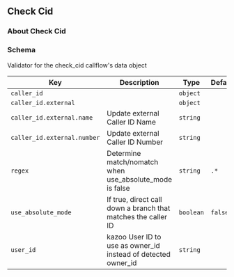 ## Check Cid

### About Check Cid

### Schema

Validator for the check_cid callflow's data object

Key | Description | Type | Default | Required
--- | ----------- | ---- | ------- | --------
`caller_id` |   | `object` |   | `false`
`caller_id.external` |   | `object` |   | `false`
`caller_id.external.name` | Update external Caller ID Name | `string` |   | `false`
`caller_id.external.number` | Update external Caller ID Number | `string` |   | `false`
`regex` | Determine match/nomatch when use_absolute_mode is false | `string` | `.*` | `false`
`use_absolute_mode` | If true, direct call down a branch that matches the caller ID | `boolean` | `false` | `false`
`user_id` | kazoo User ID to use as owner_id instead of detected owner_id | `string` |   | `false`
